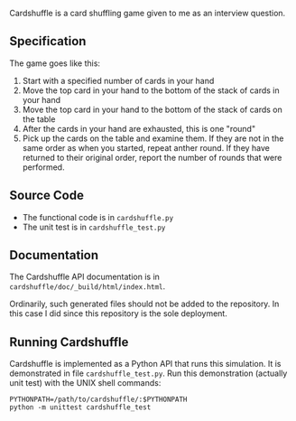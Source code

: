 Cardshuffle is a card shuffling game given to me as an interview question.

Specification
---------------

The game goes like this:

1. Start with a specified number of cards in your hand
1. Move the top card in your hand to the bottom of the stack of cards in your hand   
1. Move the top card in your hand to the bottom of the stack of cards on the table
1. After the cards in your hand are exhausted, this is one "round"
1. Pick up the cards on the table and examine them.  If they are not in the same order as when you started, repeat anther round.  If they have returned to their original order, report the number of rounds that were performed.

Source Code
-------------------

* The functional code is in `cardshuffle.py`
* The unit test is in `cardshuffle_test.py`

Documentation
-----------------

The Cardshuffle API documentation is in `cardshuffle/doc/_build/html/index.html`.

Ordinarily, such generated files should not be added to the repository.  In this case I did since this repository is the sole deployment.

Running Cardshuffle
--------------------

Cardshuffle is implemented as a Python API that runs this simulation.  It is demonstrated in file
`cardshuffle_test.py`.  Run this demonstration (actually unit test) with the UNIX shell
commands:

    PYTHONPATH=/path/to/cardshuffle/:$PYTHONPATH 
    python -m unittest cardshuffle_test
